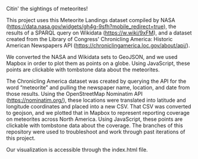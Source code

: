 Citin' the sightings of meteorites!

This project uses this Meteorite Landings dataset compiled by NASA (https://data.nasa.gov/widgets/gh4g-9sfh?mobile_redirect=true), the results of a SPARQL query on Wikidata (https://w.wiki/9xFM), and a dataset created from the Library of Congress' Chronicling America: Historic American Newspapers API (https://chroniclingamerica.loc.gov/about/api/).

We converted the NASA and Wikidata sets to GeoJSON, and we used Mapbox in order to plot them as points on a globe. Using JavaScript, these points are clickable with tombstone data about the meteorites.

The Chronicling America dataset was created by querying the API for the word “meteorite” and pulling the newspaper name, location, and date from those results. Using the OpenStreetMap Nominatim API (https://nominatim.org/), these locations were translated into latitude and longitude coordinates and placed into a new CSV. That CSV was converted to geojson, and we plotted that in Mapbox to represent reporting coverage on meteorites across North America. Using JavaScript, these points are clickable with tombstone data about the coverage. The branches of this repository were used to troubleshoot and work through past iterations of this project.

Our visualization is accessible through the index.html file.

